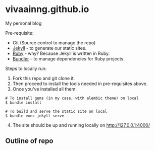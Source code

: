 # vivaainng.github.io
My personal blog

Pre-requisite:
- Git (Source control to manage the repo)
- [Jekyll](https://jekyllrb.com/docs/installation/) - to generate our static sites.
- [Ruby](https://www.ruby-lang.org/en/downloads/) - why? Because Jekyll is written in Ruby.
- [Bundler](https://bundler.io/#getting-started) - to manage dependencies for Ruby projects.


Steps to locally run:
1. Fork this repo and git clone it.
2. Then proceed to install the tools needed in pre-requisites above.
3. Once you've installed all them:
```
# To install gems (in my case, with alembic theme) on local
$ bundle install 

# To build and serve the static site on local
$ bundle exec jekyll serve 
```
4. The site should be up and running locally on http://127.0.0.1:4000/


## Outline of repo ##